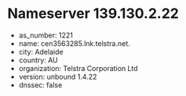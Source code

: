 # Nameserver 139.130.2.22

* as_number: 1221
* name: cen3563285.lnk.telstra.net.
* city: Adelaide
* country: AU
* organization: Telstra Corporation Ltd
* version: unbound 1.4.22
* dnssec: false
